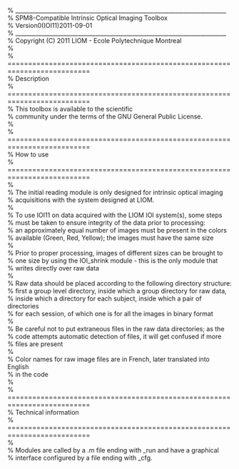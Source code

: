 % __________________________________________________________________________  
% SPM8-Compatible Intrinsic Optical Imaging Toolbox  
% Version0(IOI11)2011-09-01  
% __________________________________________________________________________  
% Copyright (C) 2011 LIOM - Ecole Polytechnique Montreal  
%   
% ==========================================================================  
% Description  
% ==========================================================================  
% This toolbox is available to the scientific   
% community under the terms of the GNU General Public License.  
%   
% ==========================================================================  
% How to use  
% ==========================================================================  
%  
% The initial reading module is only designed for intrinsic optical imaging   
% acquisitions with the system designed at LIOM.   
%  
% To use IOI11 on data acquired with the LIOM IOI system(s), some steps  
% must be taken to ensure integrity of the data prior to processing:  
% an approximately equal number of images must be present in the colors   
% available (Green, Red, Yellow); the images must have the same size  
%  
% Prior to proper processing, images of different sizes can be brought to   
% one size by using the IOI_shrink module - this is the only module that  
% writes directly over raw data   
%  
% Raw data should be placed according to the following directory structure:  
% first a group level directory, inside which a group directory for raw data,  
% inside which a directory for each subject, inside which a pair of directories   
% for each session, of which one is for all the images in binary format  
%  
% Be careful not to put extraneous files in the raw data directories; as the  
% code attempts automatic detection of files, it will get confused if more  
% files are present  
%  
% Color names for raw image files are in French, later translated into English  
% in the code  
%  
% ==========================================================================  
% Technical information  
% ==========================================================================  
%  
% Modules are called by a .m file ending with _run and have a graphical  
% interface configured by a file ending with _cfg.   
